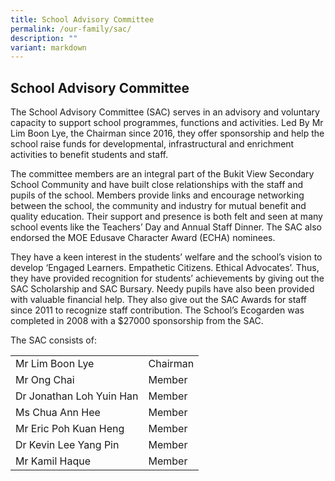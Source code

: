 ```yaml
---
title: School Advisory Committee
permalink: /our-family/sac/
description: ""
variant: markdown
---
```

## School Advisory Committee

The School Advisory Committee (SAC) serves in an advisory and voluntary capacity to support school programmes, functions and activities. Led By Mr Lim Boon Lye, the Chairman since 2016, they offer sponsorship and help the school raise funds for developmental, infrastructural and enrichment activities to benefit students and staff.  
  
The committee members are an integral part of the Bukit View Secondary School Community and have built close relationships with the staff and pupils of the school. Members provide links and encourage networking between the school, the community and industry for mutual benefit and quality education. Their support and presence is both felt and seen at many school events like the Teachers’ Day and Annual Staff Dinner. The SAC also endorsed the MOE Edusave Character Award (ECHA) nominees.  
  
They have a keen interest in the students’ welfare and the school’s vision to develop ‘Engaged Learners. Empathetic Citizens. Ethical Advocates’. Thus, they have provided recognition for students’ achievements by giving out the SAC Scholarship and SAC Bursary. Needy pupils have also been provided with valuable financial help. They also give out the SAC Awards for staff since 2011 to recognize staff contribution. The School’s Ecogarden was completed in 2008 with a $27000 sponsorship from the SAC.

The SAC consists of:

|   |   |
|---|---|
|  Mr Lim Boon Lye  | Chairman  |
|  Mr Ong Chai | Member  |
|  Dr Jonathan Loh Yuin Han | Member  |
|  Ms Chua Ann Hee | Member  |
|  Mr Eric Poh Kuan Heng  |  Member |
|  Dr Kevin Lee Yang Pin   | Member  |
|  Mr Kamil Haque   | Member  |